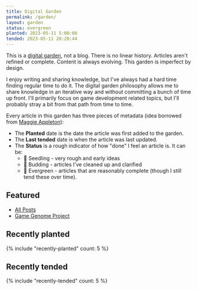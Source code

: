 ```yaml
---
title: Digital Garden
permalink: /garden/
layout: garden
status: evergreen
planted: 2023-05-11 5:00:00
tended: 2023-05-11 20:28:44
---
```


This is a [digital garden](https://maggieappleton.com/garden-history), not a blog. There is no linear history. Articles aren't refined or complete. Content is always evolving. This garden is imperfect by design.

I enjoy writing and sharing knowledge, but I've always had a hard time finding regular time to do it. The digital garden philosophy allows me to share knowledge in an iterative way and without committing a bunch of time up front. I'll primarily focus on game development related topics, but I'll probably stray a bit from that path from time to time.

Every article in this garden has three pieces of metadata (idea borrowed from [Maggie Appleton](https://maggieappleton.com/about)):
- The __Planted__ date is the date the article was first added to the garden. 
- The __Last tended__ date is when the article was last updated.
- The __Status__ is a rough indicator of how "done" I feel an article is. It can be:
  - 🌱 Seedling - very rough and early ideas
  - 🌿 Budding - articles I've cleaned up and clarified
  - 🌳 Evergreen - articles that are reasonably complete (though I still tend these over time).

## Featured
- [All Posts](/garden/all-posts)
- [Game Genome Project](/garden/game-genome-project)

## Recently planted
{% include "recently-planted" count: 5 %}

## Recently tended
{% include "recently-tended" count: 5 %}

<!-- TODO: a list of evergreen articles once I have a nice backlog -->